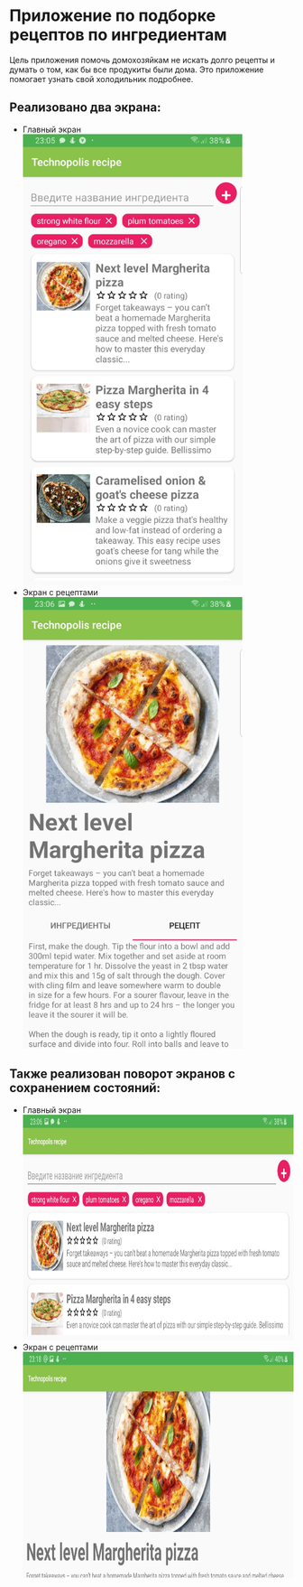 <h1> Приложение по подборке рецептов по ингредиентам </h1> 
<p>   Цель приложения помочь домохозяйкам не искать долго рецепты и думать о том, как бы все продукиты были дома. Это приложение помогает узнать свой холодильник подробнее. </p>
<h2> Реализовано два экрана: </h2>
 <ul>
    <li>Главный экран</li>
    <img src="app/imgExample/StartMeny.jpg" height="800"/>
    <li>Экран с рецептами</li>
    <img src="app/imgExample/Dish.jpg" height="800"/>
  </ul>

<h2> Также реализован поворот экранов с сохранением состояний: </h2>
 <ul>
    <li>Главный экран</li>
    <img src="app/imgExample/StartMenyRotate.jpg" height="400"/>
    <li>Экран с рецептами</li>
    <img src="app/imgExample/DishRotate.jpg" height="400"/>
  </ul>
